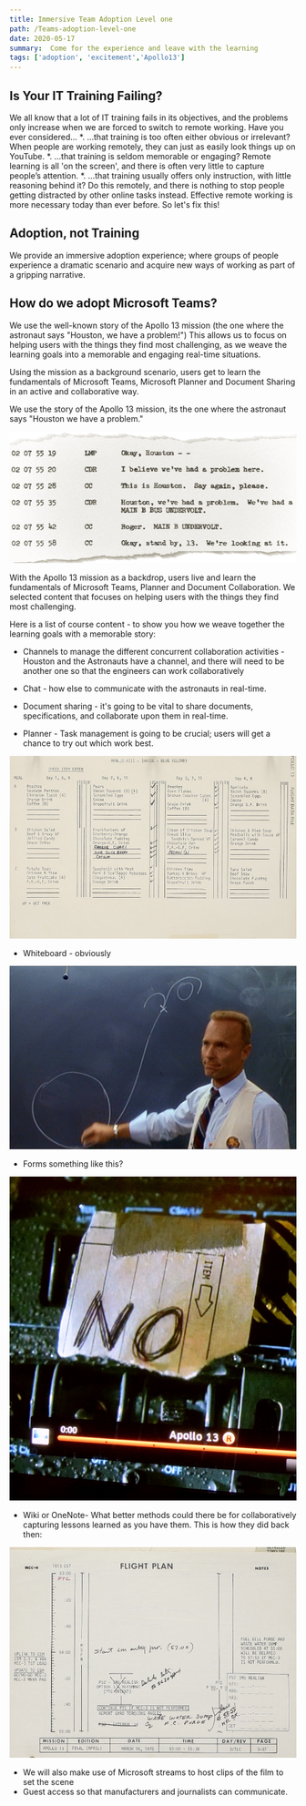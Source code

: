 ```yaml
---
title: Immersive Team Adoption Level one
path: /Teams-adoption-level-one
date: 2020-05-17
summary:  Come for the experience and leave with the learning  
tags: ['adoption', 'excitement','Apollo13']
---
```


## Is Your IT Training Failing?
We all know that a lot of IT training fails in its objectives, and the problems only increase when we are forced to switch to remote working.
Have you ever considered…
*.	…that training is too often either obvious or irrelevant? When people are working remotely, they can just as easily look things up on YouTube.
*.	…that training is seldom memorable or engaging? Remote learning is all 'on the screen', and there is often very little to capture people’s attention.
*.	…that training usually offers only instruction, with little reasoning behind it? Do this remotely, and there is nothing to stop people getting distracted by other online tasks instead.
Effective remote working is more necessary today than ever before. So let's fix this!

## Adoption, not Training
We provide an immersive adoption experience; where groups of people experience a dramatic scenario and acquire new ways of working as part of a gripping narrative.

## How do we adopt Microsoft Teams?
We use the well-known story of the Apollo 13 mission (the one where the astronaut says "Houston, we have a problem!") This allows us to focus on helping users with the things they find most challenging, as we weave the learning goals into a memorable and engaging real-time situations.

Using the mission as a background scenario, users get to learn the fundamentals of Microsoft Teams, Microsoft Planner and Document Sharing in an active and collaborative way. 

We use the story of the Apollo 13 mission, its the one where the astronaut says "Houston we have a problem."

![chat](./images/apollo13chat.jpg)

With the Apollo 13 mission as a backdrop, users live and learn the fundamentals of Microsoft Teams, Planner and Document Collaboration. We selected content that focuses on helping users with the things they find most challenging. 

Here is a list of course content - to show you how we weave together the learning goals with a memorable story:

* Channels to manage the different concurrent collaboration activities - Houston and the Astronauts have a channel, and there will need to be another one so that the engineers can work collaboratively

* Chat - how else to communicate with the astronauts in real-time.

* Document sharing - it's going to be vital to share documents, specifications, and collaborate upon them in real-time. 
* Planner  - Task management is going to be crucial; users will get a chance to try out which work best. 

![blackboard](./images/planner.png)

* Whiteboard - obviously

![blackboard](./images/whiteboard.png)

* Forms something like this?

![blackboard](./images/no.jpg)

* Wiki or OneNote-  What better methods could there be for collaboratively capturing lessons learned as you have them.  This is how they did back then:

![something like a wiki](./images/wiki.png)

* We will also make use of Microsoft streams to host clips of the film to set the scene 
* Guest access so that manufacturers and journalists can communicate.

